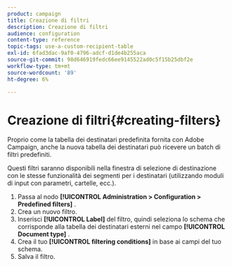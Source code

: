 ```yaml
---
product: campaign
title: Creazione di filtri
description: Creazione di filtri
audience: configuration
content-type: reference
topic-tags: use-a-custom-recipient-table
exl-id: 6fad3dac-9af0-4796-adcf-d1de4b255aca
source-git-commit: 98d646919fedc66ee9145522ad0c5f15b25dbf2e
workflow-type: tm+mt
source-wordcount: '89'
ht-degree: 6%

---
```


# Creazione di filtri{#creating-filters}

Proprio come la tabella dei destinatari predefinita fornita con Adobe Campaign, anche la nuova tabella dei destinatari può ricevere un batch di filtri predefiniti.

Questi filtri saranno disponibili nella finestra di selezione di destinazione con le stesse funzionalità dei segmenti per i destinatari (utilizzando moduli di input con parametri, cartelle, ecc.).

1. Passa al nodo **[!UICONTROL Administration > Configuration > Predefined filters]** .
1. Crea un nuovo filtro.
1. Inserisci **[!UICONTROL Label]** del filtro, quindi seleziona lo schema che corrisponde alla tabella dei destinatari esterni nel campo **[!UICONTROL Document type]** .
1. Crea il tuo **[!UICONTROL filtering conditions]** in base ai campi del tuo schema.
1. Salva il filtro.
